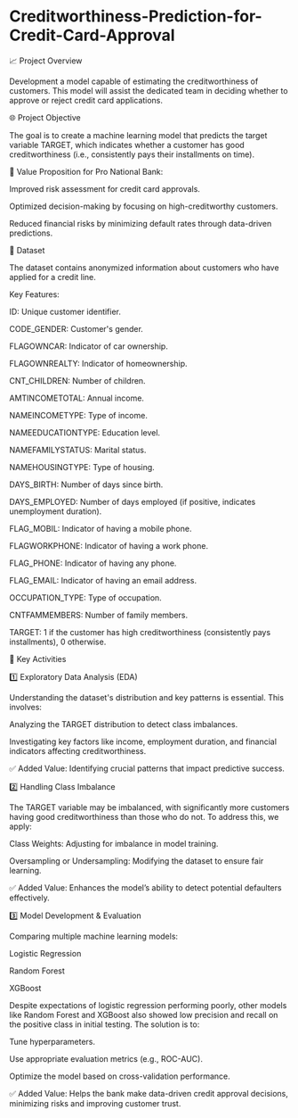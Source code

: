 # Creditworthiness-Prediction-for-Credit-Card-Approval

📈 Project Overview

Development a model capable of estimating the creditworthiness of customers. 
This model will assist the dedicated team in deciding whether to approve or reject credit card applications.

🌐 Project Objective

The goal is to create a machine learning model that predicts the target variable TARGET, which indicates whether a customer has good creditworthiness (i.e., consistently pays their installments on time).

🔄 Value Proposition for Pro National Bank:

Improved risk assessment for credit card approvals.

Optimized decision-making by focusing on high-creditworthy customers.

Reduced financial risks by minimizing default rates through data-driven predictions.

📂 Dataset

The dataset contains anonymized information about customers who have applied for a credit line.

Key Features:

ID: Unique customer identifier.

CODE_GENDER: Customer's gender.

FLAGOWNCAR: Indicator of car ownership.

FLAGOWNREALTY: Indicator of homeownership.

CNT_CHILDREN: Number of children.

AMTINCOMETOTAL: Annual income.

NAMEINCOMETYPE: Type of income.

NAMEEDUCATIONTYPE: Education level.

NAMEFAMILYSTATUS: Marital status.

NAMEHOUSINGTYPE: Type of housing.

DAYS_BIRTH: Number of days since birth.

DAYS_EMPLOYED: Number of days employed (if positive, indicates unemployment duration).

FLAG_MOBIL: Indicator of having a mobile phone.

FLAGWORKPHONE: Indicator of having a work phone.

FLAG_PHONE: Indicator of having any phone.

FLAG_EMAIL: Indicator of having an email address.

OCCUPATION_TYPE: Type of occupation.

CNTFAMMEMBERS: Number of family members.

TARGET: 1 if the customer has high creditworthiness (consistently pays installments), 0 otherwise.

🎯 Key Activities

1️⃣ Exploratory Data Analysis (EDA)

Understanding the dataset's distribution and key patterns is essential. This involves:

Analyzing the TARGET distribution to detect class imbalances.

Investigating key factors like income, employment duration, and financial indicators affecting creditworthiness.

✅ Added Value: Identifying crucial patterns that impact predictive success.

2️⃣ Handling Class Imbalance

The TARGET variable may be imbalanced, with significantly more customers having good creditworthiness than those who do not. To address this, we apply:

Class Weights: Adjusting for imbalance in model training.

Oversampling or Undersampling: Modifying the dataset to ensure fair learning.

✅ Added Value: Enhances the model’s ability to detect potential defaulters effectively.

3️⃣ Model Development & Evaluation

Comparing multiple machine learning models:

Logistic Regression

Random Forest

XGBoost

Despite expectations of logistic regression performing poorly, other models like Random Forest and XGBoost also showed low precision and recall on the positive class in initial testing. The solution is to:

Tune hyperparameters.

Use appropriate evaluation metrics (e.g., ROC-AUC).

Optimize the model based on cross-validation performance.

✅ Added Value: Helps the bank make data-driven credit approval decisions, minimizing risks and improving customer trust.
